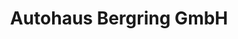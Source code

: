 ---
title: "Autohaus Bergring GmbH"
url: /teterow/autohaus-bergring-gmbh-malchiner-strasse/
shop: Autowerkstatt
---